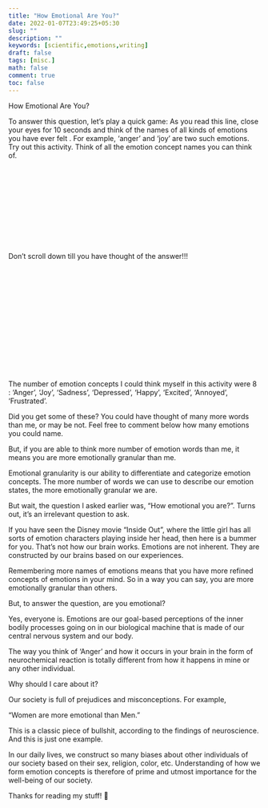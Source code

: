 ```yaml
---
title: "How Emotional Are You?"
date: 2022-01-07T23:49:25+05:30
slug: ""
description: ""
keywords: [scientific,emotions,writing]
draft: false
tags: [misc.]
math: false
comment: true
toc: false
---
```


How Emotional Are You?

To answer this question, let’s play a quick game: As you read this line, close your eyes for 10 seconds and think of the names of all kinds of emotions you have ever felt . For example, ‘anger’ and ‘joy’ are two such emotions. Try out this activity. Think of all the emotion concept names you can think of.

\
\
\
\
\
\
\
\
\
\
Don’t scroll down till you have thought of the answer!!!
\
\
\
\
\
\
\
\
\
\
\
\
\
\
\
The number of emotion concepts I could think myself in this activity were 8 : ‘Anger’, ‘Joy’, ‘Sadness’, ‘Depressed’, ‘Happy’, ‘Excited’, ‘Annoyed’, ‘Frustrated’.

Did you get some of these? You could have thought of many more words than me, or may be not. Feel free to comment below how many emotions you could name.

But, if you are able to think more number of emotion words than me, it means you are more emotionally granular than me.

Emotional granularity is our ability to differentiate and categorize emotion concepts. The more number of words we can use to describe our emotion states, the more emotionally granular we are.

But wait, the question I asked earlier was, “How emotional you are?”. Turns out, it’s an irrelevant question to ask.

If you have seen the Disney movie “Inside Out”, where the little girl has all sorts of emotion characters playing inside her head, then here is a bummer for you. That’s not how our brain works. Emotions are not inherent. They are constructed by our brains based on our experiences.

Remembering more names of emotions means that you have more refined concepts of emotions in your mind. So in a way you can say, you are more emotionally granular than others.

But, to answer the question, are you emotional?

Yes, everyone is. Emotions are our goal-based perceptions of the inner bodily processes going on in our biological machine that is made of our central nervous system and our body.

The way you think of ‘Anger’ and how it occurs in your brain in the form of neurochemical reaction is totally different from how it happens in mine or any other individual.

Why should I care about it?

Our society is full of prejudices and misconceptions. For example,

“Women are more emotional than Men.”

This is a classic piece of bullshit, according to the findings of neuroscience. And this is just one example.

In our daily lives, we construct so many biases about other individuals of our society based on their sex, religion, color, etc. Understanding of how we form emotion concepts is therefore of prime and utmost importance for the well-being of our society.

Thanks for reading my stuff! 🙂